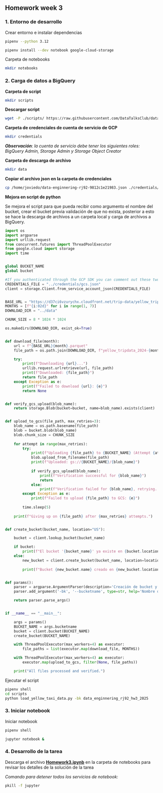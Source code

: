 ## Homework week 3


### 1. Entorno de desarrollo

Crear entorno e instalar dependencias

```bash
pipenv --python 3.12
```

```bash
pipenv install --dev notebook google-cloud-storage
```

Carpeta de notebooks

```bash
mkdir notebooks
```

### 2. Carga de datos a BigQuery

**Carpeta de script**

```bash
mkdir scripts
```

**Descargar script**

```bash
wget -P ./scripts/ https://raw.githubusercontent.com/DataTalksClub/data-engineering-zoomcamp/refs/heads/main/cohorts/2025/03-data-warehouse/load_yellow_taxi_data.py
```
 
**Carpeta de credenciales de cuenta de servicio de GCP**

```bash
mkdir credentials
```

**_Observación_**: _la cuenta de servicio debe tener los siguientes roles: BigQuery Admin, Storage Admin y Storage Object Creator_


**Carpeta de descarga de archivo**

```bash
mkdir data
```


**Copiar el archivo json en la carpeta de credenciales**


```bash
cp /home/joviedo/data-enginnering-rj92-9812c1e21983.json ./credentials/gcs.json
```

**Mejora en script de python**

Se mejora el script para que pueda recibir como argumento el nombre del bucket, crear el bucket previa validación de que no exista, posterior a esto se hace la descarga de archivos a un carpeta local y carga de archivos a BigQuery.

```python
import os
import argparse
import urllib.request
from concurrent.futures import ThreadPoolExecutor
from google.cloud import storage
import time


global BUCKET_NAME
global bucket

#If you authenticated through the GCP SDK you can comment out these two lines
CREDENTIALS_FILE = "../credentials/gcs.json"  
client = storage.Client.from_service_account_json(CREDENTIALS_FILE)


BASE_URL = "https://d37ci6vzurychx.cloudfront.net/trip-data/yellow_tripdata_2024-"
MONTHS = [f"{i:02d}" for i in range(1, 7)] 
DOWNLOAD_DIR = "../data"

CHUNK_SIZE = 8 * 1024 * 1024  

os.makedirs(DOWNLOAD_DIR, exist_ok=True)


def download_file(month):
    url = f"{BASE_URL}{month}.parquet"
    file_path = os.path.join(DOWNLOAD_DIR, f"yellow_tripdata_2024-{month}.parquet")

    try:
        print(f"Downloading {url}...")
        urllib.request.urlretrieve(url, file_path)
        print(f"Downloaded: {file_path}")
        return file_path
    except Exception as e:
        print(f"Failed to download {url}: {e}")
        return None


def verify_gcs_upload(blob_name):
    return storage.Blob(bucket=bucket, name=blob_name).exists(client)


def upload_to_gcs(file_path, max_retries=3):
    blob_name = os.path.basename(file_path)
    blob = bucket.blob(blob_name)
    blob.chunk_size = CHUNK_SIZE  
    
    for attempt in range(max_retries):
        try:
            print(f"Uploading {file_path} to {BUCKET_NAME} (Attempt {attempt + 1})...")
            blob.upload_from_filename(file_path)
            print(f"Uploaded: gs://{BUCKET_NAME}/{blob_name}")
            
            if verify_gcs_upload(blob_name):
                print(f"Verification successful for {blob_name}")
                return
            else:
                print(f"Verification failed for {blob_name}, retrying...")
        except Exception as e:
            print(f"Failed to upload {file_path} to GCS: {e}")
        
        time.sleep(5)  
    
    print(f"Giving up on {file_path} after {max_retries} attempts.")


def create_bucket(bucket_name, location="US"):

    bucket = client.lookup_bucket(bucket_name)

    if bucket:
        print(f"El bucket '{bucket_name}' ya existe en {bucket.location}.")
    else:
        new_bucket = client.create_bucket(bucket_name, location=location)
    
        print(f"Bucket {new_bucket.name} creado en {new_bucket.location}")


def params():
    parser = argparse.ArgumentParser(description='Creación de bucket y carga de archivos')
    parser.add_argument('-bk', '--bucketname', type=str, help='Nombre del bucket')

    return parser.parse_args()


if __name__ == "__main__":

    args = params()
    BUCKET_NAME = args.bucketname
    bucket = client.bucket(BUCKET_NAME)
    create_bucket(BUCKET_NAME)

    with ThreadPoolExecutor(max_workers=4) as executor:
        file_paths = list(executor.map(download_file, MONTHS))

    with ThreadPoolExecutor(max_workers=4) as executor:
        executor.map(upload_to_gcs, filter(None, file_paths)) 

    print("All files processed and verified.")
```
 

Ejecutar el script

```bash
pipenv shell
cd scripts
python load_yellow_taxi_data.py -bk data_enginnering_rj92_hw3_2025
```


### 3. Iniciar notebook

Iniciar notebook

```bash
pipenv shell
```

```bash
jupyter notebook &
```


### 4. Desarrollo de la tarea
Descarga el archivo **[Homework3.ipynb](./notebooks/Homework3.ipynb)** en la carpeta de notebooks para revisar los detalles de la solución de la tarea


*Comando para detener todos los servicios de notebook:*

```bash
pkill -f jupyter
```